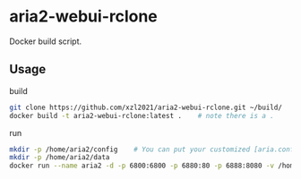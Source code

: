 # aria2-webui-rclone
Docker build script.

## Usage
build
```bash
git clone https://github.com/xzl2021/aria2-webui-rclone.git ~/build/
docker build -t aria2-webui-rclone:latest .    # note there is a .
```
run
```bash
mkdir -p /home/aria2/config    # You can put your customized [aria.conf] & [rclone.conf] & [on-complete.sh] into this dir.
mkdir -p /home/aria2/data
docker run --name aria2 -d -p 6800:6800 -p 6880:80 -p 6888:8080 -v /home/aria2/config:/conf -v /home/aria2/data:/data -t aria2-webui-rclone:latest
```
